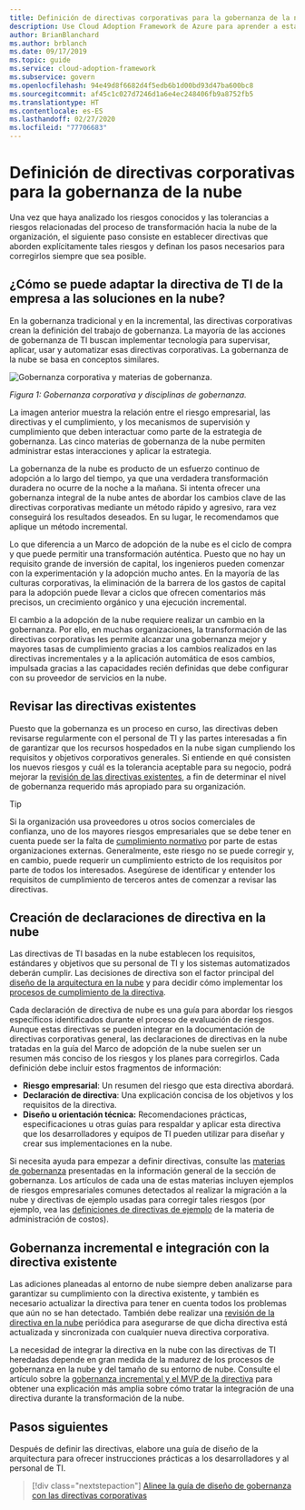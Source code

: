 ```yaml
---
title: Definición de directivas corporativas para la gobernanza de la nube
description: Use Cloud Adoption Framework de Azure para aprender a establecer una directiva que aborde los riesgos conocidos y las tolerancias a riesgos durante el recorrido de transformación en la nube.
author: BrianBlanchard
ms.author: brblanch
ms.date: 09/17/2019
ms.topic: guide
ms.service: cloud-adoption-framework
ms.subservice: govern
ms.openlocfilehash: 94e49d8f6682d4f5edb6b1d00bd93d47ba600bc8
ms.sourcegitcommit: af45c1c027d7246d1a6e4ec248406fb9a8752fb5
ms.translationtype: HT
ms.contentlocale: es-ES
ms.lasthandoff: 02/27/2020
ms.locfileid: "77706683"
---
```

# <a name="define-corporate-policy-for-cloud-governance"></a>Definición de directivas corporativas para la gobernanza de la nube

Una vez que haya analizado los riesgos conocidos y las tolerancias a riesgos relacionadas del proceso de transformación hacia la nube de la organización, el siguiente paso consiste en establecer directivas que aborden explícitamente tales riesgos y definan los pasos necesarios para corregirlos siempre que sea posible.

<!-- markdownlint-disable MD026 -->

## <a name="how-can-corporate-it-policy-become-cloud-ready"></a>¿Cómo se puede adaptar la directiva de TI de la empresa a las soluciones en la nube?

En la gobernanza tradicional y en la incremental, las directivas corporativas crean la definición del trabajo de gobernanza. La mayoría de las acciones de gobernanza de TI buscan implementar tecnología para supervisar, aplicar, usar y automatizar esas directivas corporativas. La gobernanza de la nube se basa en conceptos similares.

![Gobernanza corporativa y materias de gobernanza.](../../_images/operational-transformation-govern-highres.png)

*Figura 1: Gobernanza corporativa y disciplinas de gobernanza.*

La imagen anterior muestra la relación entre el riesgo empresarial, las directivas y el cumplimiento, y los mecanismos de supervisión y cumplimiento que deben interactuar como parte de la estrategia de gobernanza. Las cinco materias de gobernanza de la nube permiten administrar estas interacciones y aplicar la estrategia.

La gobernanza de la nube es producto de un esfuerzo continuo de adopción a lo largo del tiempo, ya que una verdadera transformación duradera no ocurre de la noche a la mañana. Si intenta ofrecer una gobernanza integral de la nube antes de abordar los cambios clave de las directivas corporativas mediante un método rápido y agresivo, rara vez conseguirá los resultados deseados. En su lugar, le recomendamos que aplique un método incremental.

Lo que diferencia a un Marco de adopción de la nube es el ciclo de compra y que puede permitir una transformación auténtica. Puesto que no hay un requisito grande de inversión de capital, los ingenieros pueden comenzar con la experimentación y la adopción mucho antes. En la mayoría de las culturas corporativas, la eliminación de la barrera de los gastos de capital para la adopción puede llevar a ciclos que ofrecen comentarios más precisos, un crecimiento orgánico y una ejecución incremental.

El cambio a la adopción de la nube requiere realizar un cambio en la gobernanza. Por ello, en muchas organizaciones, la transformación de las directivas corporativas les permite alcanzar una gobernanza mejor y mayores tasas de cumplimiento gracias a los cambios realizados en las directivas incrementales y a la aplicación automática de esos cambios, impulsada gracias a las capacidades recién definidas que debe configurar con su proveedor de servicios en la nube.

<!-- markdownlint-enable MD026 -->

## <a name="review-existing-policies"></a>Revisar las directivas existentes

Puesto que la gobernanza es un proceso en curso, las directivas deben revisarse regularmente con el personal de TI y las partes interesadas a fin de garantizar que los recursos hospedados en la nube sigan cumpliendo los requisitos y objetivos corporativos generales. Si entiende en qué consisten los nuevos riesgos y cuál es la tolerancia aceptable para su negocio, podrá mejorar la [revisión de las directivas existentes](./cloud-policy-review.md), a fin de determinar el nivel de gobernanza requerido más apropiado para su organización.

> [!TIP]
> Si la organización usa proveedores u otros socios comerciales de confianza, uno de los mayores riesgos empresariales que se debe tener en cuenta puede ser la falta de [cumplimiento normativo](./regulatory-compliance.md) por parte de estas organizaciones externas. Generalmente, este riesgo no se puede corregir y, en cambio, puede requerir un cumplimiento estricto de los requisitos por parte de todos los interesados. Asegúrese de identificar y entender los requisitos de cumplimiento de terceros antes de comenzar a revisar las directivas.

## <a name="create-cloud-policy-statements"></a>Creación de declaraciones de directiva en la nube

Las directivas de TI basadas en la nube establecen los requisitos, estándares y objetivos que su personal de TI y los sistemas automatizados deberán cumplir. Las decisiones de directiva son el factor principal del [diseño de la arquitectura en la nube](./governance-alignment.md) y para decidir cómo implementar los [procesos de cumplimiento de la directiva](./processes.md).

Cada declaración de directiva de nube es una guía para abordar los riesgos específicos identificados durante el proceso de evaluación de riesgos. Aunque estas directivas se pueden integrar en la documentación de directivas corporativas general, las declaraciones de directivas en la nube tratadas en la guía del Marco de adopción de la nube suelen ser un resumen más conciso de los riesgos y los planes para corregirlos. Cada definición debe incluir estos fragmentos de información:

- **Riesgo empresarial**: Un resumen del riesgo que esta directiva abordará.
- **Declaración de directiva**: Una explicación concisa de los objetivos y los requisitos de la directiva.
- **Diseño u orientación técnica:** Recomendaciones prácticas, especificaciones u otras guías para respaldar y aplicar esta directiva que los desarrolladores y equipos de TI pueden utilizar para diseñar y crear sus implementaciones en la nube.

Si necesita ayuda para empezar a definir directivas, consulte las [materias de gobernanza](../governance-disciplines.md) presentadas en la información general de la sección de gobernanza. Los artículos de cada una de estas materias incluyen ejemplos de riesgos empresariales comunes detectados al realizar la migración a la nube y directivas de ejemplo usadas para corregir tales riesgos (por ejemplo, vea las [definiciones de directivas de ejemplo](../cost-management/policy-statements.md) de la materia de administración de costos).

## <a name="incremental-governance-and-integrating-with-existing-policy"></a>Gobernanza incremental e integración con la directiva existente

Las adiciones planeadas al entorno de nube siempre deben analizarse para garantizar su cumplimiento con la directiva existente, y también es necesario actualizar la directiva para tener en cuenta todos los problemas que aún no se han detectado. También debe realizar una [revisión de la directiva en la nube](./cloud-policy-review.md) periódica para asegurarse de que dicha directiva está actualizada y sincronizada con cualquier nueva directiva corporativa.

La necesidad de integrar la directiva en la nube con las directivas de TI heredadas depende en gran medida de la madurez de los procesos de gobernanza en la nube y del tamaño de su entorno de nube. Consulte el artículo sobre la [gobernanza incremental y el MVP de la directiva](./index.md) para obtener una explicación más amplia sobre cómo tratar la integración de una directiva durante la transformación de la nube.

## <a name="next-steps"></a>Pasos siguientes

Después de definir las directivas, elabore una guía de diseño de la arquitectura para ofrecer instrucciones prácticas a los desarrolladores y al personal de TI.

> [!div class="nextstepaction"]
> [Alinee la guía de diseño de gobernanza con las directivas corporativas](./governance-alignment.md)
